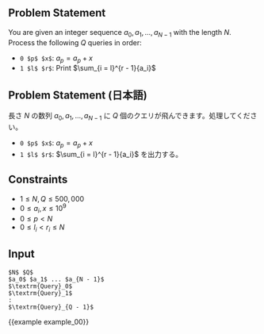 Problem Statement
---------

You are given an integer sequence $a_0, a_1, ..., a_{N-1}$ with the length $N$.
Process the following $Q$ queries in order:

- `0 $p$ $x$`: $a_p = a_p + x$
- `1 $l$ $r$`: Print $\sum_{i = l}^{r - 1}{a_i}$

Problem Statement (日本語)
---------

長さ $N$ の数列 $a_0, a_1, ..., a_{N-1}$ に $Q$ 個のクエリが飛んできます。処理してください。

- `0 $p$ $x$`: $a_p = a_p + x$
- `1 $l$ $r$`: $\sum_{i = l}^{r - 1}{a_i}$ を出力する。

Constraints
---------

- $1 \leq N, Q \leq 500,000$
- $0 \leq a_i, x \leq 10^9$
- $0 \leq p < N$
- $0 \leq l_i < r_i \leq N$

Input
---------

~~~
$N$ $Q$
$a_0$ $a_1$ ... $a_{N - 1}$
$\textrm{Query}_0$
$\textrm{Query}_1$
:
$\textrm{Query}_{Q - 1}$
~~~

{{example example_00}}

